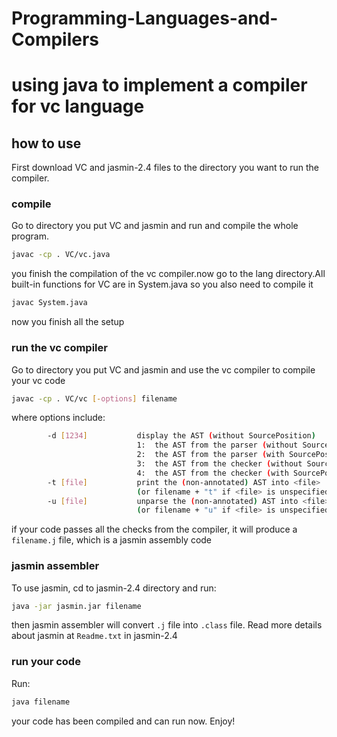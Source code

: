 # Programming-Languages-and-Compilers
# using java to implement a compiler for vc language
## how to use
First download VC and jasmin-2.4 files to the directory you want to run the compiler.
### compile
Go to directory you put VC and jasmin and run and compile the whole program.
```bash
javac -cp . VC/vc.java
```
you finish the compilation of the vc compiler.now go to the lang directory.All built-in functions for VC are in System.java so you also need to compile it
```bash
javac System.java
```
now you finish all the setup
### run the vc compiler
Go to directory you put VC and jasmin and use the vc compiler to compile your vc code
```bash
javac -cp . VC/vc [-options] filename
```
where options include:
```bash
        -d [1234]           display the AST (without SourcePosition)
                            1:  the AST from the parser (without SourcePosition)
                            2:  the AST from the parser (with SourcePosition)
                            3:  the AST from the checker (without SourcePosition)
                            4:  the AST from the checker (with SourcePosition)
        -t [file]           print the (non-annotated) AST into <file>
                            (or filename + "t" if <file> is unspecified)
        -u [file]           unparse the (non-annotated) AST into <file>
                            (or filename + "u" if <file> is unspecified
```
if your code passes all the checks from the compiler, it will produce a ```filename.j``` file, which is a jasmin assembly code
### jasmin assembler
To use jasmin, cd to jasmin-2.4 directory and run:
```bash
java -jar jasmin.jar filename
```
then jasmin assembler will convert ```.j``` file into ```.class``` file. Read more details about jasmin at ```Readme.txt``` in jasmin-2.4
### run your code
Run:
```bash
java filename
```
your code has been compiled and can run now. Enjoy!
